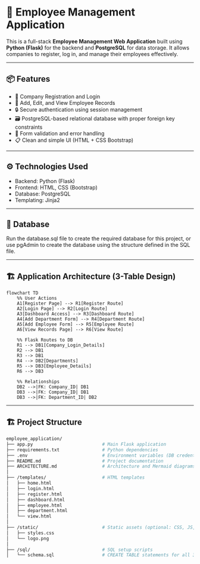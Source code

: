 # 🧾 Employee Management Application

This is a full-stack **Employee Management Web Application** built using **Python (Flask)** for the backend and **PostgreSQL** for data storage. It allows companies to register, log in, and manage their employees effectively.

---

## 📦 Features

- 🏢 Company Registration and Login
- 👤 Add, Edit, and View Employee Records
- 🔒 Secure authentication using session management
- 🗃️ PostgreSQL-based relational database with proper foreign key constraints
- 🧮 Form validation and error handling
- 📋 Clean and simple UI (HTML + CSS Bootstrap)

---

## ⚙️ Technologies Used

- Backend: Python (Flask)
- Frontend: HTML, CSS (Bootstrap)
- Database: PostgreSQL
- Templating: Jinja2

---

## 💾 Database
Run the database.sql file to create the required database for this project, or use pgAdmin to create the database using the structure defined in the SQL file.

---
## 🏗️ Application Architecture (3-Table Design)


```mermaid
flowchart TD
    %% User Actions
    A1[Register Page] --> R1[Register Route]
    A2[Login Page] --> R2[Login Route]
    A3[Dashboard Access] --> R3[Dashboard Route]
    A4[Add Department Form] --> R4[Department Route]
    A5[Add Employee Form] --> R5[Employee Route]
    A6[View Records Page] --> R6[View Route]

    %% Flask Routes to DB
    R1 --> DB1[Company_Login_Details]
    R2 --> DB1
    R3 --> DB1
    R4 --> DB2[Departments]
    R5 --> DB3[Employee_Details]
    R6 --> DB3

    %% Relationships
    DB2 -->|FK: Company_ID| DB1
    DB3 -->|FK: Company_ID| DB1
    DB3 -->|FK: Department_ID| DB2
```
---
## 🏗️ Project Structure


```bash
employee_application/
├── app.py                          # Main Flask application
├── requirements.txt                # Python dependencies
├── .env                            # Environment variables (DB credentials, secret key)
├── README.md                       # Project documentation
├── ARCHITECTURE.md                 # Architecture and Mermaid diagrams
│
├── /templates/                     # HTML templates
│   ├── home.html
│   ├── login.html
│   ├── register.html
│   ├── dashboard.html
│   ├── employee.html
│   ├── department.html
│   └── view.html
│
├── /static/                        # Static assets (optional: CSS, JS, images)
│   ├── styles.css
│   └── logo.png
│
├── /sql/                           # SQL setup scripts
│   └── schema.sql                  # CREATE TABLE statements for all 3 tables

```
